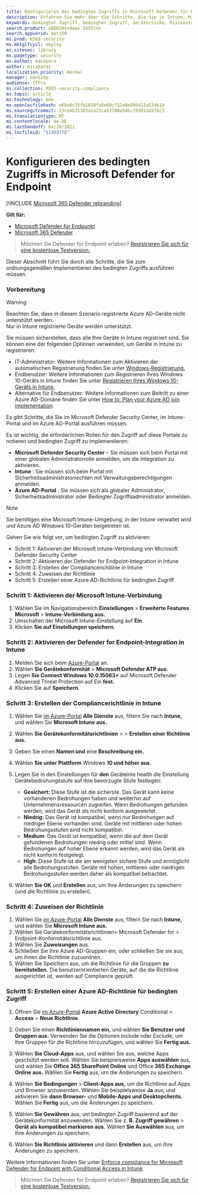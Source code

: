 ```yaml
---
title: Konfigurieren des bedingten Zugriffs in Microsoft Defender for Endpoint
description: Erfahren Sie mehr über die Schritte, die Sie in Intune, Microsoft Defender Security Center und Azure ausführen müssen, um bedingten Zugriff zu implementieren.
keywords: bedingter Zugriff, bedingter Zugriff, Geräterisiko, Risikostufe, Integration, Intune-Integration
search.product: eADQiWindows 10XVcnh
search.appverid: met150
ms.prod: m365-security
ms.mktglfcycl: deploy
ms.sitesec: library
ms.pagetype: security
ms.author: macapara
author: mjcaparas
localization_priority: Normal
manager: dansimp
audience: ITPro
ms.collection: M365-security-compliance
ms.topic: article
ms.technology: mde
ms.openlocfilehash: e68a8c35fb1028fa8e60cf52a8e8bb411a534b19
ms.sourcegitcommit: 13ce4b31303a1a21ca53700a54bcf8d91ad2f8c1
ms.translationtype: MT
ms.contentlocale: de-DE
ms.lasthandoff: 04/20/2021
ms.locfileid: "51903778"
---
```

# <a name="configure-conditional-access-in-microsoft-defender-for-endpoint"></a>Konfigurieren des bedingten Zugriffs in Microsoft Defender for Endpoint

[!INCLUDE [Microsoft 365 Defender rebranding](../../includes/microsoft-defender.md)]

**Gilt für:**
- [Microsoft Defender für Endpunkt](https://go.microsoft.com/fwlink/p/?linkid=2154037)
- [Microsoft 365 Defender](https://go.microsoft.com/fwlink/?linkid=2118804)

>Möchten Sie Defender for Endpoint erleben? [Registrieren Sie sich für eine kostenlose Testversion.](https://www.microsoft.com/microsoft-365/windows/microsoft-defender-atp?ocid=docs-wdatp-assignaccess-abovefoldlink)

Dieser Abschnitt führt Sie durch alle Schritte, die Sie zum ordnungsgemäßen Implementieren des bedingten Zugriffs ausführen müssen.

### <a name="before-you-begin"></a>Vorbereitung
>[!WARNING]
>Beachten Sie, dass in diesem Szenario registrierte Azure AD-Geräte nicht unterstützt werden.</br>
>Nur in Intune registrierte Geräte werden unterstützt.


Sie müssen sicherstellen, dass alle Ihre Geräte in Intune registriert sind. Sie können eine der folgenden Optionen verwenden, um Geräte in Intune zu registrieren:


- IT-Administrator: Weitere Informationen zum Aktivieren der automatischen Registrierung finden Sie unter [Windows-Registrierung.](https://docs.microsoft.com/intune/windows-enroll#enable-windows-10-automatic-enrollment)
- Endbenutzer: Weitere Informationen zum Registrieren Ihres Windows 10-Geräts in Intune finden Sie unter [Registrieren Ihres Windows 10-Geräts in Intune.](https://docs.microsoft.com/intune/quickstart-enroll-windows-device)
- Alternative für Endbenutzer: Weitere Informationen zum Beitritt zu einer Azure AD-Domäne finden Sie unter [How to: Plan your Azure AD join implementation](https://docs.microsoft.com/azure/active-directory/devices/azureadjoin-plan).



Es gibt Schritte, die Sie im Microsoft Defender Security Center, im Intune-Portal und im Azure AD-Portal ausführen müssen.

Es ist wichtig, die erforderlichen Rollen für den Zugriff auf diese Portale zu notieren und bedingten Zugriff zu implementieren:
- **Microsoft Defender Security Center** – Sie müssen sich beim Portal mit einer globalen Administratorrolle anmelden, um die Integration zu aktivieren.
- **Intune** : Sie müssen sich beim Portal mit Sicherheitsadministratorrechten mit Verwaltungsberechtigungen anmelden. 
- **Azure AD-Portal** : Sie müssen sich als globaler Administrator, Sicherheitsadministrator oder Bedingter Zugriffsadministrator anmelden.


> [!NOTE]
> Sie benötigen eine Microsoft Intune-Umgebung, in der Intune verwaltet wird und Azure AD Windows 10-Geräten beigetreten ist.

Gehen Sie wie folgt vor, um bedingten Zugriff zu aktivieren:
- Schritt 1: Aktivieren der Microsoft Intune-Verbindung von Microsoft Defender Security Center
- Schritt 2: Aktivieren der Defender for Endpoint-Integration in Intune
- Schritt 3: Erstellen der Compliancerichtlinie in Intune
- Schritt 4: Zuweisen der Richtlinie 
- Schritt 5: Erstellen einer Azure AD-Richtlinie für bedingten Zugriff


### <a name="step-1-turn-on-the-microsoft-intune-connection"></a>Schritt 1: Aktivieren der Microsoft Intune-Verbindung
1. Wählen Sie im Navigationsbereich **Einstellungen**  >  **Erweiterte Features Microsoft**  >  **Intune-Verbindung aus.**
2. Umschalten der Microsoft Intune-Einstellung auf **Ein**.
3. Klicken **Sie auf Einstellungen speichern**.


### <a name="step-2-turn-on-the-defender-for-endpoint-integration-in-intune"></a>Schritt 2: Aktivieren der Defender for Endpoint-Integration in Intune
1. Melden Sie sich beim [Azure-Portal](https://portal.azure.com) an.
2. Wählen **Sie Gerätekonformität**  >  **Microsoft Defender ATP aus.**
3. Legen **Sie Connect Windows 10.0.15063+** auf Microsoft Defender Advanced Threat Protection auf Ein **fest.**
4. Klicken Sie auf **Speichern**.


### <a name="step-3-create-the-compliance-policy-in-intune"></a>Schritt 3: Erstellen der Compliancerichtlinie in Intune
1. Wählen Sie [im Azure-Portal](https://portal.azure.com) **Alle Dienste** aus, filtern Sie nach **Intune,** und wählen Sie **Microsoft Intune aus.**
2. Wählen **Sie Gerätekonformitätsrichtlinien**  >    >  **Erstellen einer Richtlinie aus.**
3. Geben Sie einen **Namen und** eine **Beschreibung ein.**
4. Wählen **Sie unter Plattform** Windows **10 und höher aus.**
5. Legen Sie in den  Einstellungen für **den** Geräteinte health die Einstellung Gerätebedrohungsstufe auf ihre bevorzugte Stufe festlegen:

   - **Gesichert:** Diese Stufe ist die sicherste. Das Gerät kann keine vorhandenen Bedrohungen haben und weiterhin auf Unternehmensressourcen zugreifen. Wenn Bedrohungen gefunden werden, wird das Gerät als nicht konform ausgewertet.
   - **Niedrig:** Das Gerät ist kompatibel, wenn nur Bedrohungen auf niedriger Ebene vorhanden sind. Geräte mit mittleren oder hohen Bedrohungsstufen sind nicht kompatibel.
   - **Medium**: Das Gerät ist kompatibel, wenn die auf dem Gerät gefundenen Bedrohungen niedrig oder mittel sind. Wenn Bedrohungen auf hoher Ebene erkannt werden, wird das Gerät als nicht konform festgelegt.
   - **High**: Diese Stufe ist die am wenigsten sichere Stufe und ermöglicht alle Bedrohungsstufen. Geräte mit hohen, mittleren oder niedrigen Bedrohungsstufen werden daher als kompatibel betrachtet.

6. Wählen **Sie OK** und **Erstellen** aus, um Ihre Änderungen zu speichern (und die Richtlinie zu erstellen).

### <a name="step-4-assign-the-policy"></a>Schritt 4: Zuweisen der Richtlinie
1. Wählen Sie [im Azure-Portal](https://portal.azure.com) **Alle Dienste** aus, filtern Sie nach **Intune,** und wählen Sie **Microsoft Intune aus.**
2. Wählen Sie Gerätekonformitätsrichtlinien> Microsoft Defender for   >   Endpoint-Konformitätsrichtlinie aus.
3. Wählen Sie **Zuweisungen** aus.
4. Schließen Sie Ihre Azure AD-Gruppen ein, oder schließen Sie sie aus, um ihnen die Richtlinie zuzuordnen.
5. Wählen Sie Speichern aus, um die Richtlinie für die Gruppen **zu bereitstellen.** Die benutzerorientierten Geräte, auf die die Richtlinie ausgerichtet ist, werden auf Compliance geprüft.

### <a name="step-5-create-an-azure-ad-conditional-access-policy"></a>Schritt 5: Erstellen einer Azure AD-Richtlinie für bedingten Zugriff
1. Öffnen Sie [im Azure-Portal](https://portal.azure.com) **Azure Active Directory** Conditional  >  **Access**  >  **Neue Richtlinie**.
2. Geben Sie einen **Richtliniennamen ein,** und wählen **Sie Benutzer und Gruppen aus.** Verwenden Sie die Optionen Include oder Exclude, um Ihre Gruppen für die Richtlinie hinzuzufügen, und wählen Sie **Fertig aus.**
3. Wählen **Sie Cloud-Apps** aus, und wählen Sie aus, welche Apps geschützt werden soll. Wählen Sie beispielsweise **Apps auswählen** aus, und wählen Sie **Office 365 SharePoint Online** und Office **365 Exchange Online aus.** Wählen Sie **Fertig** aus, um die Änderungen zu speichern.

4. Wählen **Sie Bedingungen**  >  **Client-Apps aus,** um die Richtlinie auf Apps und Browser anzuwenden. Wählen Sie beispielsweise **Ja** aus, und aktivieren Sie **dann Browser-** und **Mobile-Apps und Desktopclients.** Wählen Sie **Fertig** aus, um die Änderungen zu speichern.

5. Wählen **Sie Gewähren** aus, um bedingten Zugriff basierend auf der Gerätekonformität anzuwenden. Wählen Sie z. **B. Zugriff gewähren**  >  **Gerät als kompatibel markieren aus.** Wählen **Sie Auswählen** aus, um Ihre Änderungen zu speichern.

6. Wählen **Sie Richtlinie aktivieren** und dann **Erstellen** aus, um Ihre Änderungen zu speichern.

Weitere Informationen finden Sie unter [Enforce compliance for Microsoft Defender for Endpoint with Conditional Access in Intune](https://docs.microsoft.com/intune/advanced-threat-protection).

>Möchten Sie Defender for Endpoint erleben? [Registrieren Sie sich für eine kostenlose Testversion.](https://www.microsoft.com/microsoft-365/windows/microsoft-defender-atp?ocid=docs-wdatp-conditionalaccess-belowfoldlink)
